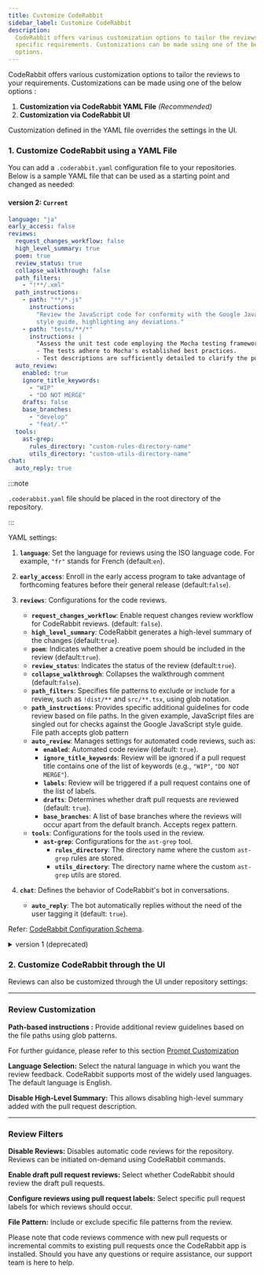 ```yaml
---
title: Customize CodeRabbit
sidebar_label: Customize CodeRabbit
description:
  CodeRabbit offers various customization options to tailor the reviews to your
  specific requirements. Customizations can be made using one of the below
  options.
---
```


CodeRabbit offers various customization options to tailor the reviews to your
requirements. Customizations can be made using one of the below options :

1. **Customization via CodeRabbit YAML File** _(Recommended)_
2. **Customization via CodeRabbit UI**

Customization defined in the YAML file overrides the settings in the UI.

### 1. Customize CodeRabbit using a YAML File[](https://coderabbit.ai/docs/get-started/customize-coderabbit)

You can add a `.coderabbit.yaml` configuration file to your repositories. Below
is a sample YAML file that can be used as a starting point and changed as
needed:

#### version 2: `Current`

```yaml
language: "ja"
early_access: false
reviews:
  request_changes_workflow: false
  high_level_summary: true
  poem: true
  review_status: true
  collapse_walkthrough: false
  path_filters:
    - "!**/.xml"
  path_instructions:
    - path: "**/*.js"
      instructions:
        "Review the JavaScript code for conformity with the Google JavaScript
        style guide, highlighting any deviations."
    - path: "tests/**/*"
      instructions: |
        "Assess the unit test code employing the Mocha testing framework. Confirm that:
        - The tests adhere to Mocha's established best practices.
        - Test descriptions are sufficiently detailed to clarify the purpose of each test."
  auto_review:
    enabled: true
    ignore_title_keywords:
      - "WIP"
      - "DO NOT MERGE"
    drafts: false
    base_branches:
      - "develop"
      - "feat/.*"
  tools:
    ast-grep:
      rules_directory: "custom-rules-directory-name"
      utils_directory: "custom-utils-directory-name"
chat:
  auto_reply: true
```

:::note

`.coderabbit.yaml` file should be placed in the root directory of the
repository.

:::

YAML settings:

1. **`language`**: Set the language for reviews using the ISO language code. For
   example, `"fr"` stands for French (default:`en`).

2. **`early_access`**: Enroll in the early access program to take advantage of
   forthcoming features before their general release (default:`false`).

3. **`reviews`**: Configurations for the code reviews.
   - **`request_changes_workflow`**: Enable request changes review workflow for
     CodeRabbit reviews. (default: `false`).
   - **`high_level_summary`**: CodeRabbit generates a high-level summary of the
     changes (default:`true`).
   - **`poem`**: Indicates whether a creative poem should be included in the
     review (default:`true`).
   - **`review_status`**: Indicates the status of the review (default:`true`).
   - **`collapse_walkthrough`**: Collapses the walkthrough comment
     (default:`false`).
   - **`path_filters`**: Specifies file patterns to exclude or include for a
     review, such as `!dist/**` and `src/**.tsx`, using glob notation.
   - **`path_instructions`**: Provides specific additional guidelines for code
     review based on file paths. In the given example, JavaScript files are
     singled out for checks against the Google JavaScript style guide. File path
     accepts glob pattern
   - **`auto_review`**: Manages settings for automated code reviews, such as:
     - **`enabled`**: Automated code review (default: `true`).
     - **`ignore_title_keywords`**: Review will be ignored if a pull request
       title contains one of the list of keywords (e.g., `"WIP"`,
       `"DO NOT MERGE"`).
     - **`labels`**: Review will be triggered if a pull request contains one of
       the list of labels.
     - **`drafts`**: Determines whether draft pull requests are reviewed
       (default: `true`).
     - **`base_branches`**: A list of base branches where the reviews will occur
       apart from the default branch. Accepts regex pattern.
   - **`tools`**: Configurations for the tools used in the review.
     - **`ast-grep`**: Configurations for the `ast-grep` tool.
       - **`rules_directory`**: The directory name where the custom `ast-grep`
         rules are stored.
       - **`utils_directory`**: The directory name where the custom `ast-grep`
         utils are stored.
4. **`chat`**: Defines the behavior of CodeRabbit's bot in conversations.
   - **`auto_reply`**: The bot automatically replies without the need of the
     user tagging it (default: `true`).

Refer:
[CodeRabbit Configuration Schema](https://coderabbit.ai/integrations/coderabbit-overrides.v2.json).

<details>

<summary> version 1 (deprecated) </summary>

#### version 1: `deprecated` (Please use version [version 2](/guides/customize-coderabbit))

```yaml
settings:
  # Enables automatic reviewing of draft pull requests.
  enable_draft_pr_reviews: true
  # Specifies additional base/target branches to be reviewed. Accept regex pattern.
  additional_branches_to_be_reviewed:
    - "master"
    - "yaml/test"
  # Disables generation of release notes.
  disable_high_level_summary: false
  # Specific review instructions for certain file paths. File paths accept glob pattern
  path_based_instructions:
    - path: "**/*.js"
      instructions:
        "Review the JavaScript code against the Google JavaScript style guide
        and point out any mismatches"
    - path: "tests/**/*"
      instructions:
        "Review the following unit test code written using the Mocha test
        library. Ensure that: - The code adheres to best practices associated
        with Mocha. - Descriptive test names are used to clearly convey the
        intent of each test."
  # Comma separated list of keywords in the title that should be ignored.
  ignored_pr_titles: "WIP"
  # ISO Code for the review language.
  review_language: "en"
  # Disables review and other status comments.
  disable_review_status: false
  # Add walkthrough comment in a collapsible section.
  collapse_walkthrough_comment: true
  # Disable automatic code reviews for this repository.
  disable_review: false
  # External tools configurations
  tools:
    # tools configuration for ast-grep
    ast-grep:
      rules_directory: "custom-rules-directory-name"
      utils_directory: "custom-utils-directory-name"
```

This configuration file consists of the following settings:

1. **`enable_draft_pr_reviews`**: Set to **`false`** to disable draft pull
   request(PR) reviews.
2. **`additional_branches_to_be_reviewed`**: Define additional branches to be
   reviewed besides the default branch.
3. **`disable_high_level_summary`**: If set to **`true`**, disables high-level
   summary generation.
4. **`path_based_instructions`**: Allows you to specify instructions based on
   file paths. In this example, instructions for Python and JavaScript files are
   provided, encouraging adherence to the Google style guide.
5. **`ignored_pr_titles`**: Specifies ignored PR titles, in this case, "WIP"
   (Work in Progress).
6. **`review_language`**: Sets the review language to French (`fr`).
7. **`disable_poem`**: If set to **`false`**, enables the "poem" feature.
8. **`early_access_program`**: Determines whether to enable the early access
   program (set to **`false`** in this case).
9. **`exclude_file_patterns`**: Specifies patterns for excluding certain files
   from review, such as `!dist/**` and `!**.md`.
10. **`limit_reviews_by_label`**: Limits reviews by label, targeting "first_bug"
    label reviews.
11. **`disable_review`**: Totally disables automatic code reviews for the
    repository.
12. **`disable_review_status`**: This is the comment posted for each incremental
    review status. This removes the review status comment. Reviews will still
    take place. However, optional comments added to the review status will not
    be posted.
13. **`collapse_walkthrough_comment`**: Specifies whether to collapse
    walkthrough comments on the review.
14. **`tools`**: Configurations for the tools used in the review.
    - **`ast-grep`**: Configurations for the `ast-grep` tool.
      - **`rules_directory`**: The directory name where the custom `ast-grep`
        rules are stored.
      - **`utils_directory`**: The directory name where the custom `ast-grep`
        utils are stored.

Refer:
[CodeRabbit configuration schema](https://coderabbit.ai/integrations/coderabbit-overrides.json).

</details>

### 2. Customize CodeRabbit through the UI [](https://coderabbit.ai/docs/get-started#2-customize-coderabbit-through-the-ui-dashboard)

Reviews can also be customized through the UI under repository settings:

---

### Review Customization[](https://coderabbit.ai/docs/get-started#review-customization)

[](../get-started/images/tailor2.png)

**Path-based instructions :** Provide additional review guidelines based on the
file paths using glob patterns.

For further guidance, please refer to this
section [Prompt Customization](/guides/prompt-customization)

**Language Selection:** Select the natural language in which you want the review
feedback. CodeRabbit supports most of the widely used languages. The default
language is English.

**Disable High-Level Summary:** This allows disabling high-level summary added
with the pull request description.

---

### Review Filters [](https://coderabbit.ai/docs/get-started#review-filters)

[](../get-started/images/tailor3.png)

**Disable Reviews:** Disables automatic code reviews for the repository. Reviews
can be initiated on-demand using CodeRabbit commands.

**Enable draft pull request reviews:** Select whether CodeRabbit should review
the draft pull requests.

**Configure reviews using pull request labels:** Select specific pull request
labels for which reviews should occur.

**File Pattern:** Include or exclude specific file patterns from the review.

Please note that code reviews commence with new pull requests or incremental
commits to existing pull requests once the CodeRabbit app is installed. Should
you have any questions or require assistance, our support team is here to help.
